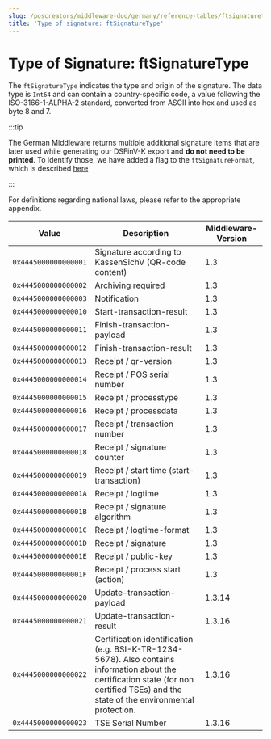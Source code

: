 ```yaml
---
slug: /poscreators/middleware-doc/germany/reference-tables/ftsignaturetype
title: 'Type of signature: ftSignatureType'
---
```


# Type of Signature: ftSignatureType

The `ftSignatureType` indicates the type and origin of the signature. The data type is `Int64` and can contain a country-specific code, a value following the ISO-3166-1-ALPHA-2 standard, converted from ASCII into hex and used as byte 8 and 7.

:::tip

The German Middleware returns multiple additional signature items that are later used while generating our DSFinV-K export and **do not need to be printed**. To identify those, we have added a flag to the `ftSignatureFormat`, which is described [here](type-of-signature-ftsignatureformat.md)

:::



For definitions regarding national laws, please refer to the appropriate appendix<span id="t-type-of-signature-ftsignaturetype-127">.</span>

| **Value**            | **Description**          | **Middleware-Version** |
|----------------------|--------------------------|---------------------|
| `0x4445000000000001` | Signature according to KassenSichV (QR-code content)             | 1.3                 |
| `0x4445000000000002` | Archiving required  | 1.3                |
| `0x4445000000000003` | Notification      | 1.3                 |
| `0x4445000000000010` | Start-transaction-result     | 1.3                 |
| `0x4445000000000011` | Finish-transaction-payload    | 1.3                 |
| `0x4445000000000012` | Finish-transaction-result    | 1.3                 |
| `0x4445000000000013` | Receipt / qr-version    | 1.3                 |
| `0x4445000000000014` | Receipt / POS serial number | 1.3                 |
| `0x4445000000000015` | Receipt / processtype | 1.3                 |
| `0x4445000000000016` | Receipt / processdata | 1.3                 |
| `0x4445000000000017` | Receipt / transaction number | 1.3                 |
| `0x4445000000000018` | Receipt / signature counter | 1.3                 |
| `0x4445000000000019` | Receipt / start time (start-transaction) | 1.3                 |
| `0x444500000000001A` | Receipt / logtime | 1.3                 |
| `0x444500000000001B` | Receipt / signature algorithm | 1.3                 |
| `0x444500000000001C` | Receipt / logtime-format | 1.3                 |
| `0x444500000000001D` | Receipt / signature | 1.3                 |
| `0x444500000000001E` | Receipt / public-key | 1.3                 |
| `0x444500000000001F` | Receipt /  process start (action) | 1.3                 |
| `0x4445000000000020` | Update-transaction-payload | 1.3.14                 |
| `0x4445000000000021` | Update-transaction-result | 1.3.16                 |
| `0x4445000000000022` | Certification identification (e.g. BSI-K-TR-1234-5678). Also contains information about the certification state (for non certified TSEs) and the state of the environmental protection. | 1.3.16                 |
| `0x4445000000000023` | TSE Serial Number | 1.3.16 |



